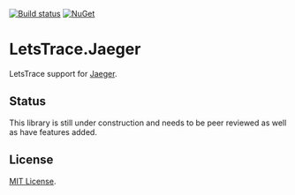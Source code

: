 [![Build status][ci-img]][ci] [![NuGet][nuget-img]][nuget]

# LetsTrace.Jaeger
LetsTrace support for [Jaeger](https://github.com/Chatham/LetsTrace.Jaeger).

## Status
This library is still under construction and needs to be peer reviewed as well as have features added.

## License

[MIT License](LICENSE).

[ci-img]: https://ci.appveyor.com/api/projects/status/0bpxf9q708xp1aas?svg=true
[ci]: https://ci.appveyor.com/project/chatham/letstrace-jaeger
[nuget-img]: https://img.shields.io/nuget/v/LetsTrace.Jaeger.svg
[nuget]: https://www.nuget.org/packages/LetsTrace.Jaeger/

